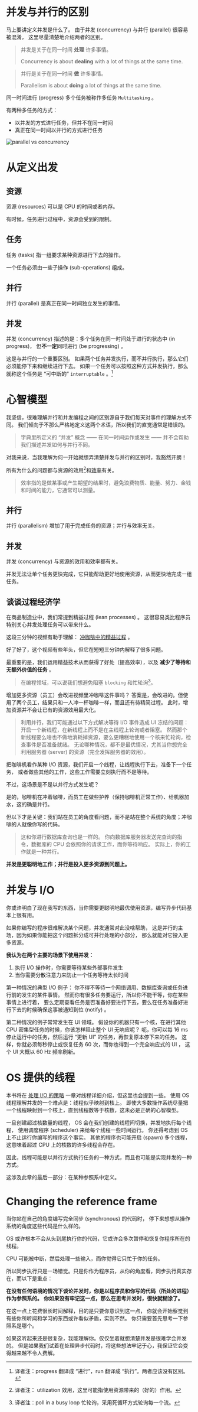 # 并发与并行的区别

马上要讲定义并发是什么了。
由于并发 (concurrency) 与并行 (parallel) 很容易被混淆，
这里尽量清楚地介绍两者的区别。

> 并发是关于在同一时间 **处理** 许多事情。
>
> Concurrency is about **dealing** with a lot of things at the same time.

> 并行是关于在同一时间 **做** 许多事情。
>
> Parallelism is about **doing** a lot of things at the same time.

同一时间进行 (progress) 多个任务被称作多任务 `Multitasking` 。

有两种多任务的方式：
- 以并发的方式进行任务，但并不在同一时间
- 真正在同一时间以并行的方式进行任务

![parallel vs concurrency](./images/definitions.jpg)

# 从定义出发

## 资源

资源 (resources) 可以是 CPU 的时间或者内存。

有时候，任务进行过程中，资源会受到的限制。

## 任务

任务 (tasks) 指一组要求某种资源进行下去的操作。

一个任务必须由一些子操作 (sub-operations) 组成。

## 并行

并行 (parallel) 是真正在同一时间独立发生的事情。

## 并发

并发 (concurrency) 描述的是：多个任务在同一时间处于进行的状态中 (in progress)，
但**不一定**同时进行 (be progressing) 。

这是与并行的一个重要区别。
如果两个任务并发执行，而不并行执行，那么它们必须能停下来和继续进行下去。
如果一个任务可以按照这种方式并发执行，那么就称这个任务是 “可中断的” `interruptable` 。[^run]

[^run]: 译者注：progress 翻译成 “进行”，run 翻译成 “执行”。两者应该没有区别。

# 心智模型

我坚信，很难理解并行和并发编程之间的区别源自于我们每天对事件的理解方式不同。
我们倾向于不那么严格地定义这两个术语，所以我们的直觉通常是错误的。

> 字典里所定义的 “并发” 概念 —— 在同一时间运作或发生 —— 
> 并不会帮助我们描述并发如何与并行不同。

对我来说，当我理解为何一开始就想弄清楚并发与并行的区别时，我豁然开朗！

所有为什么的问题都与资源的效用[^utilization]和[效率]有关。

[效率]:https://en.wikipedia.org/wiki/Efficiency

> 效率指的是做某事或产生期望的结果时，避免浪费物质、能量、努力、金钱和时间的能力，它通常可以测量。

[^utilization]: 译者注： utilization 效用，这里可能指使用资源带来的（好的）作用。

## 并行

并行 (parallelism) 增加了用于完成任务的资源；并行与效率无关。

## 并发

并发 (concurrency) 与资源的效用和效率都有关。

并发无法让单个任务更快完成，它只能帮助更好地使用资源，从而更快地完成一组任务。

## 谈谈过程经济学

在商品制造业中，我们常提到精益过程 (lean processes) 。
这很容易类比程序员特别关心并发处理任务可以带来什么。

这段三分钟的视频有助于理解：
[冲咖啡中的精益过程](https://www.youtube.com/watch?v=Oz8BR5Lflzg) 。

<!-- <iframe width="560" height="315" src="https://www.youtube.com/embed/Oz8BR5Lflzg" frameborder="0" allow="accelerometer; autoplay; encrypted-media; gyroscope; picture-in-picture" allowfullscreen></iframe> -->

好了好了，这个视频有些年头，但它在短短三分钟内解释了很多问题。

最重要的是，我们运用精益技术从而获得了好处（提高效率），以及 **减少了等待和无额外价值的任务** 。

> 在编程领域，可以说我们想避免阻塞 `blocking` 和忙轮询[^busy-loop]。

[^busy-loop]: 译者注：poll in a busy loop 忙轮询，采用死循环方式轮询每一个流。

增加更多资源（员工）会改进视频里冲咖啡这件事吗？
答案是，会改进的。但使用了两个员工，结果只和一人冲一杯咖啡一样，而且还有待精简过程。
此时，增加资源并不会让已有的资源效用最大化。

> 利用并行，我们可能通过以下方式解决等待 I/O 事件造成 UI 冻结的问题：
> 开启一个新线程，在新线程上而不是在主线程上轮询或者阻塞。
> 然而那个新线程要么啥也不做地消耗掉资源，要么更糟糕地使用一个核来忙轮询，检查事件是否准备就绪。
> 无论哪种情况，都不是最优情况，尤其当你想完全利用服务器 (server) 的资源（完全发挥服务器的效用）。

把咖啡机看作某种 I/O 资源，我们开启一个线程，让线程执行下去，准备下一个任务，
或者做些其他的工作，这些工作需要立刻执行而不是等待。

不过，这场景是不是以并行方式发生呢？

是的，咖啡机在冲着咖啡，而员工在做些护养（保持咖啡机正常工作）、给机器加水，这的确是并行。

但以下才是关键：我们站在员工的角度看问题，而不是站在整个系统的角度；冲咖啡的人就像你写的代码。

> 这和你进行数据库查询也是一样的。
> 你向数据库服务器发送完查询的指令，数据库的 CPU 会依照你的请求工作，而你等待响应。
> 实际上，你的工作就是一种并行。

**并发是更聪明地工作；并行是投入更多资源到问题上。**

# 并发与 I/O

你或许明白了现在我写的东西，当你需要更聪明地最优使用资源，编写异步代码基本上很有用。

如果你编写的程序很难解决某个问题，并发通常对此没啥帮助，
这是并行的主场，因为如果你能把这个问题拆分成可并行处理的小部分，
那么就能对它投入更多资源。

**我认为在两个主要的场景下使用并发：**
1. 执行 I/O 操作时，你需要等待某些外部事件发生
2. 当你需要分散注意力来防止一个任务等待太长时间

第一种情况的典型 I/O 例子：
你不得不等待一个网络调用、数据库查询或任务进行前的发生的某件事情。
然而你有很多任务要运行，所以你不能干等，你在某些事情上进行着，
要么定期查看任务是否准备好要进行下去，要么在任务准备好进行下去的时候确保这事被通知到位 (notify) 。

第二种情况的例子常常发生在 UI 领域。
假设你的机器只有一个核，在进行其他 CPU 密集型任务的时候，你该怎样阻止整个 UI 无响应呢？
呃，你可以每 16 ms 停止运行中的任务，然后运行 “更新 UI” 的任务，再恢复原本停下来的任务。
这样，你就必须每秒停止或恢复任务 60 次，而你也得到一个完全响应式的 UI ，
这个 UI 大概以 60 Hz 频率刷新。

# OS 提供的线程

本书将在 [处理 I/O 的策略] 一章对线程详细介绍，但这里也会提到一些。
使用 OS 线程理解并发的一个难点是：线程似乎映射到核上。
即使大多数操作系统尽量把一个线程映射到一个核上，直到线程数等于核数，这未必是正确的心智模型。

一旦创建超过核数量的线程， OS 会在我们创建的线程间切换，并发地执行每个线程，
使用调度程序 (scheduler) 来给每个线程一些时间运行。
你还得考虑到 OS 上不止运行你编写的程序这个事实。
其他的程序也可能开启 (spawn) 多个线程，这意味着超过 CPU 上的核数的许多线程会存在。

因此，线程可能是以并行方式执行任务的一种方式，而且也可能是实现并发的一种方式。

这涉及此章的最后一部分：在某种参照系中定义。

[处理 I/O 的策略]:./5_strategies_for_handling_io.md

# Changing the reference frame

当你站在自己的角度编写完全同步 (synchronous) 的代码时，
停下来想想从操作系统的角度这些代码是什么样的。

OS 或许根本不会从头到尾执行你的代码，它或许会多次暂停和恢复你程序所在的线程。

CPU 可能被中断，然后处理一些输入，而你觉得它只忙于你的任务。

所以同步执行只是一场错觉。只是你作为程序员，从你的角度看，同步执行真实存在，而以下是重点：

**在没有任何语境的情况下谈论并发时，你是以程序员和你写的代码（所处的进程）作为参照系的。**
**你如果没有牢记这一点，那么在思考并发时，很快就糊涂了。**

在这一点上花费很长时间解释，目的是只要你意识到这一点，
你就会开始察觉到有些你所听闻和学习的东西或许看似矛盾，实则不然。
你只需要首先思考一下参照系是哪个。

如果这听起来还是很复杂，我能理解你。仅仅坐着就想清楚并发是很难学会并发的。
但是如果我们试着在处理异步代码时，将这些想法牢记于心，我保证它会变得越来越不令人费解。
